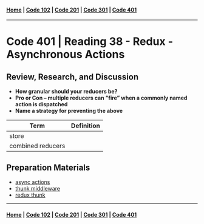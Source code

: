 #### [Home](../README.md) | [Code 102](../102main.md) | [Code 201](../201main.md) | [Code 301](../301main.md) | [Code 401](../401main.md)

---

# Code 401 | Reading 38 - Redux - Asynchronous Actions

## Review, Research, and Discussion

-   **How granular should your reducers be?**
-   **Pro or Con – multiple reducers can “fire” when a commonly named action is dispatched**
-   **Name a strategy for preventing the above**

| Term              | Definition |
| ----------------- | ---------- |
| store             |            |
| combined reducers |            |

## Preparation Materials

-   [async actions](https://redux.js.org/advanced/asyncactions)
-   [thunk middleware](https://github.com/reduxjs/redux-thunk)
-   [redux thunk](https://alligator.io/redux/redux-thunk/)

---

#### [Home](../README.md) | [Code 102](../102main.md) | [Code 201](../201main.md) | [Code 301](../301main.md) | [Code 401](../401main.md)
